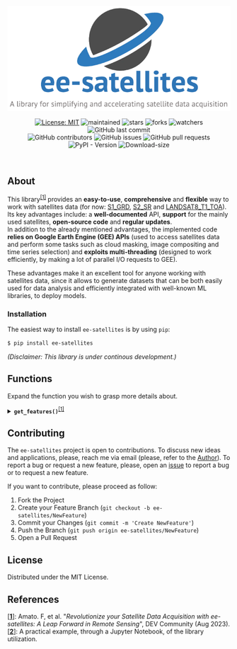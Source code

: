 <br>

<div align="center">

<img src="https://github.com/Amatofrancesco99/ee-satellites/blob/main/logo.png" alt="logo" border="0"><br>

[![License: MIT](https://img.shields.io/badge/license-MIT-yellow.svg)](https://github.com/Amatofrancesco99/ee-satellites/blob/main/LICENSE)
![maintained](https://img.shields.io/badge/maintained%3F-YES-green.svg)
![stars](https://img.shields.io/github/stars/Amatofrancesco99/ee-satellites.svg)
![forks](https://img.shields.io/github/forks/Amatofrancesco99/ee-satellites.svg)
![watchers](https://img.shields.io/github/watchers/Amatofrancesco99/ee-satellites.svg)
![GitHub last commit](https://img.shields.io/github/last-commit/Amatofrancesco99/ee-satellites)  <br>
![GitHub contributors](https://img.shields.io/github/contributors/Amatofrancesco99/ee-satellites)
![GitHub issues](https://img.shields.io/github/issues/Amatofrancesco99/ee-satellites)
![GitHub pull requests](https://img.shields.io/github/issues-pr/Amatofrancesco99/ee-satellites) <br>
![PyPI - Version](https://img.shields.io/pypi/v/ee-satellites)
![Download-size](https://img.shields.io/badge/size-<20kB-9400d3)

</div><br>

## **About**
This library<sup><a href="#references">[1]</a></sup> provides an **easy-to-use**, **comprehensive** and **flexible** way to work with satellites data (for now: [S1_GRD](https://developers.google.com/earth-engine/datasets/catalog/COPERNICUS_S1_GRD), [S2_SR](https://developers.google.com/earth-engine/datasets/catalog/COPERNICUS_S2_SR) and [LANDSAT8_T1_TOA](https://developers.google.com/earth-engine/datasets/catalog/LANDSAT_LC08_C02_T1_TOA)). Its key advantages include: a **well-documented** API, **support** for the mainly used satellites, **open-source code** and **regular updates**.<br> In addition to the already mentioned advantages, the implemented code **relies on Google Earth Engine (GEE) APIs** (used to access satellites data and perform some tasks such as cloud masking, image compositing and time series selection) and **exploits multi-threading** (designed to work efficiently, by making a lot of parallel I/O requests to GEE).

These advantages make it an excellent tool for anyone working with satellites data, since it allows to generate datasets that can be both easily used for data analysis and efficiently integrated with well-known ML libraries, to deploy models.

### **Installation**
The easiest way to install `ee-satellites` is by using `pip`:
```bash
$ pip install ee-satellites
```

*(Disclaimer: This library is under continous development.)*

## **Functions** 
Expand the function you wish to grasp more details about.
    <details> 
        <summary><b>`get_features()`</b><sup><a href="#references">[1]</a></sup></summary>

It allows to get from an [input pandas DataFrame](#input-dataframe) composed of fields information, [an output DataFrame](#output-dataframe) that contains for each time a [selected satellite](#how-to-execute-it) (sentinel-1, sentinel-2 or landsat-8) passed over the specified fields, within a given time period, all the mean values of some of the most used indexes (optical, radar or thermal).

The `filters_params` parameter is a list (default: `None`) containing the values of the Earth Engine filters to be used for extracting Image Collections, with the specified sentinel satellites. For Sentinel-2 the first parameter in the list is the value of the `CLOUDY_PIXEL_PERCENTAGE` filter (`LESS OR EQUAL TO` - values in range `[0, 100]`), whereas for Sentinel-1 the first parameter in the list is the value of the `orbitProperties_pass` filter (`ASCENDING` or `DESCENDING`).

The `fields_threads` parameter (default: `4`) is the number of threads to dedicate to parallelization of GEE API requests over the fields level, the remaining ones instead are used to apply parallelization over dates level. The value of this parameter should be high (with respect to the overall number of threads exploitable) if you have a lot of crop fields but a little time-span to consider, whereas if you have fewer fields but a bigger time-span you should decrease this parameter. Finally, if you have a lot of fields with a lot of dates to process it is optimal to consider half of the overall number of threads available on the device used to perform the I/O requests. <br>A correct choice of this parameter can drastically reduce the features extraction time.

See the [code](https://github.com/Amatofrancesco99/ee-satellites/blob/main/src/ee_satellites.py) for a better understanding.

### Input DataFrame
The input DataFrame, lets suppose named `fields_df`, should be structured as follows (just columns position matters):

| field_name      |              polygon_coordinates                  |
|-----------------|---------------------------------------------------|
| P-BLD           |  [(-4.202723286616649, 43.39683579015289), (-4...]|
| P-BLLT1         | [(-4.085622203603083, 43.429605845026266), (-4...]|
| P-BLLT2         | [(-4.084840437376829, 43.430826294936246), (-4...]|
| P-CBRCS1        | [(-4.200826431306206, 43.39067464298489), (-4....]|
| ...             |             ...                                   |
| P-VNS 	      | [(-4.151167740565273, 43.40535762666503), (-4....]|


### How to execute it?

First you have to initialize and authorize the Google Earth Engine APIs.

```python
import ee, ee_satellites

ee.Authenticate()
ee.Initialize()
```

Then, supposing that you have already loaded the `fields_df` pandas DataFrame, you have just to run the following code. Change the `satellite` parameter value in case you want `sentinel-1`, or `landasat-8`, indexes extracted for the fields specified (within the time period selected - be careful that the given date format is consistent with [ISO 8601](https://it.wikipedia.org/wiki/ISO_8601) notation). See the above general function description, instead, to comprehend what `filters_params` and `fields_threads` parameters are useful for.

```python
df = ee_satellites.get_features(fields_df, '2022-01-01', '2022-12-31', satellite='sentinel-2', filters_params=['40'], fields_threads=3)
```

### Output DataFrame
The output generated DataFrame, namely `df`, will be structured as follows:
| field_name | s2_acquisition_date | B1 | B2 | B3 | ... | MCARI2 | BSI | GLI | ALTERATION | SDI |
|------------|---------------------|----|----|----|-----|--------|-----|-----|------------|-----|
P-BLD | 2022-01-06 | 2.260204    | 119.981293  | 550.044218  | ...  | 0.922907 | 6282.955014  | 0.513069 | 2.131255 | 3484.508503 |
P-BLD | 2022-01-16 | 13.785714   | 111.540816  | 528.481293  | ...  | 0.921371 | 6545.200602  | 0.517949 | 2.127614 | 3636.382653 |
...   | ...        | ...         | ...         |	...	     | ...  | ...      | ...          | ...      | ...      | ... | ...   |
P-VNS | 2022-11-17 | 1133.057399 | 1364.994619 | 1726.755157 | .... | 0.594553 | 11195.020251 |	0.070841 | 1.441033 | 1939.695067 |
P-VNS | 2022-12-17 | 955.040359  | 1208.792825 | 1617.324664 | ...  | 0.688394 | 10547.592756 |	0.107797 | 1.505526 | 2913.218834 |

</details>

## Contributing

The `ee-satellites` project is open to contributions. To discuss new ideas and applications, please, reach me via email (please, refer to the [Author]()). To report a bug or request a new feature, please, open an [issue](https://github.com/Amatofrancesco99/ee-satellites/issues) to report a bug or to request a new feature.

If you want to contribute, please proceed as follow:

1. Fork the Project
1. Create your Feature Branch (`git checkout -b ee-satellites/NewFeature`)
1. Commit your Changes (`git commit -m 'Create NewFeature'`)
1. Push the Branch (`git push origin ee-satellites/NewFeature`)
1. Open a Pull Request

## License

Distributed under the MIT License.

## References

[[**1**]](https://dev.to/amatofrancesco99/exciting-news-for-data-scientists-and-remote-sensing-enthusiasts-5g2g): Amato. F, et al. "*Revolutionize your Satellite Data Acquisition with ee-satellites: A Leap Forward in Remote Sensing*", DEV Community (Aug 2023). <br>
[[**2**]](https://github.com/Amatofrancesco99/ee-satellites/blob/main/example/notebook.ipynb): A practical example, through a Jupyter Notebook, of the library utilization.